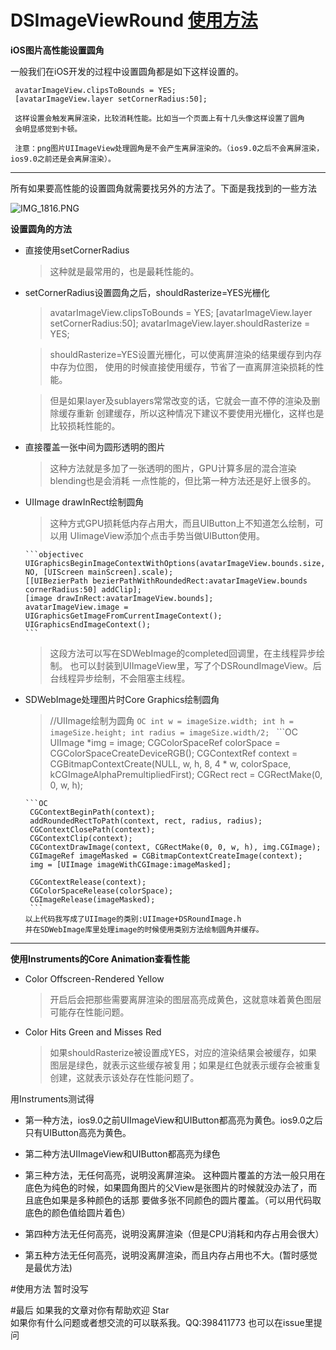 # DSImageViewRound <a href="#使用方法">使用方法</a>
**iOS图片高性能设置圆角**

一般我们在iOS开发的过程中设置圆角都是如下这样设置的。

     avatarImageView.clipsToBounds = YES;
     [avatarImageView.layer setCornerRadius:50];
     
     这样设置会触发离屏渲染，比较消耗性能。比如当一个页面上有十几头像这样设置了圆角
     会明显感觉到卡顿。
     
     注意：png图片UIImageView处理圆角是不会产生离屏渲染的。（ios9.0之后不会离屏渲染，ios9.0之前还是会离屏渲染）。

------

所有如果要高性能的设置圆角就需要找另外的方法了。下面是我找到的一些方法

![IMG_1816.PNG](http://upload-images.jianshu.io/upload_images/101810-9c34cd972e319727.PNG?imageMogr2/auto-orient/strip%7CimageView2/2/w/1240)


**设置圆角的方法**

- 直接使用setCornerRadius

    > 这种就是最常用的，也是最耗性能的。

- setCornerRadius设置圆角之后，shouldRasterize=YES光栅化

    > avatarImageView.clipsToBounds = YES;
      [avatarImageView.layer setCornerRadius:50];
      avatarImageView.layer.shouldRasterize = YES;
      
    > shouldRasterize=YES设置光栅化，可以使离屏渲染的结果缓存到内存中存为位图，
      使用的时候直接使用缓存，节省了一直离屏渲染损耗的性能。

    > 但是如果layer及sublayers常常改变的话，它就会一直不停的渲染及删除缓存重新
      创建缓存，所以这种情况下建议不要使用光栅化，这样也是比较损耗性能的。


- 直接覆盖一张中间为圆形透明的图片

    > 这种方法就是多加了一张透明的图片，GPU计算多层的混合渲染blending也是会消耗
     一点性能的，但比第一种方法还是好上很多的。

- UIImage drawInRect绘制圆角

    > 这种方式GPU损耗低内存占用大，而且UIButton上不知道怎么绘制，可以用
       UIimageView添加个点击手势当做UIButton使用。

    > 
      ```objectivec
      UIGraphicsBeginImageContextWithOptions(avatarImageView.bounds.size, NO, [UIScreen mainScreen].scale);
      [[UIBezierPath bezierPathWithRoundedRect:avatarImageView.bounds cornerRadius:50] addClip];
      [image drawInRect:avatarImageView.bounds];
      avatarImageView.image = UIGraphicsGetImageFromCurrentImageContext();
      UIGraphicsEndImageContext();
      ```
      
    > 这段方法可以写在SDWebImage的completed回调里，在主线程异步绘制。
      也可以封装到UIImageView里，写了个DSRoundImageView。后台线程异步绘制，不会阻塞主线程。
      
- SDWebImage处理图片时Core Graphics绘制圆角
 
    > //UIImage绘制为圆角
      ```OC
      int w = imageSize.width;
      int h = imageSize.height;
      int radius = imageSize.width/2;
      ```
      ```OC
      UIImage *img = image;
      CGColorSpaceRef colorSpace = CGColorSpaceCreateDeviceRGB();
      CGContextRef context = CGBitmapContextCreate(NULL, w, h, 8, 4 * w, colorSpace, kCGImageAlphaPremultipliedFirst);
      CGRect rect = CGRectMake(0, 0, w, h);
     ```
     ```OC
      CGContextBeginPath(context);
      addRoundedRectToPath(context, rect, radius, radius);
      CGContextClosePath(context);
      CGContextClip(context);
      CGContextDrawImage(context, CGRectMake(0, 0, w, h), img.CGImage);
      CGImageRef imageMasked = CGBitmapContextCreateImage(context);
      img = [UIImage imageWithCGImage:imageMasked];
     ```
     ```OC
      CGContextRelease(context);
      CGColorSpaceRelease(colorSpace);
      CGImageRelease(imageMasked);
      ```
     以上代码我写成了UIImage的类别:UIImage+DSRoundImage.h
     并在SDWebImage库里处理image的时候使用类别方法绘制圆角并缓存。

-------

**使用Instruments的Core Animation查看性能**
- Color Offscreen-Rendered Yellow

    > 开启后会把那些需要离屏渲染的图层高亮成黄色，这就意味着黄色图层可能存在性能问题。

- Color Hits Green and Misses Red

    > 如果shouldRasterize被设置成YES，对应的渲染结果会被缓存，如果图层是绿色，就表示这些缓存被复用；如果是红色就表示缓存会被重复创建，这就表示该处存在性能问题了。

用Instruments测试得
- 第一种方法，ios9.0之前UIImageView和UIButton都高亮为黄色。ios9.0之后只有UIButton高亮为黄色。

- 第二种方法UIImageView和UIButton都高亮为绿色

- 第三种方法，无任何高亮，说明没离屏渲染。
  这种圆片覆盖的方法一般只用在底色为纯色的时候，如果圆角图片的父View是张图片的时候就没办法了，而且底色如果是多种颜色的话那   要做多张不同颜色的圆片覆盖。（可以用代码取底色的颜色值给圆片着色）

- 第四种方法无任何高亮，说明没离屏渲染（但是CPU消耗和内存占用会很大）
 
- 第五种方法无任何高亮，说明没离屏渲染，而且内存占用也不大。(暂时感觉是最优方法)

#使用方法
暂时没写

#最后
如果我的文章对你有帮助欢迎 Star  
如果你有什么问题或者想交流的可以联系我。QQ:398411773 也可以在issue里提问
